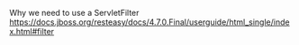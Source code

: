 Why we need to use a ServletFilter
https://docs.jboss.org/resteasy/docs/4.7.0.Final/userguide/html_single/index.html#filter
